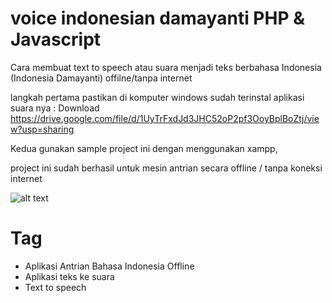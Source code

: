 # voice indonesian damayanti PHP & Javascript

Cara membuat text to speech atau suara menjadi teks berbahasa Indonesia (Indonesia Damayanti) offilne/tanpa internet

langkah pertama pastikan di komputer windows sudah terinstal aplikasi suara nya :
Download 
  https://drive.google.com/file/d/1UyTrFxdJd3JHC52oP2pf3OoyBplBoZtj/view?usp=sharing
  
 Kedua gunakan sample project ini dengan menggunakan xampp,
 
 project ini sudah berhasil untuk mesin antrian secara offline / tanpa koneksi internet
 
 ![alt text](https://github.com/aldysetiaa/voice_indonesian/blob/main/ss1.png)
 
 # Tag 
 - Aplikasi Antrian Bahasa Indonesia Offline
 - Aplikasi teks ke suara 
 - Text to speech
